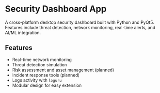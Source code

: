 # Security Dashboard App

A cross-platform desktop security dashboard built with Python and PyQt5.  
Features include threat detection, network monitoring, real-time alerts, and AI/ML integration.

## Features

- Real-time network monitoring  
- Threat detection simulation  
- Risk assessment and asset management (planned)  
- Incident response tools (planned)  
- Logs activity with `loguru`  
- Modular design for easy extension
